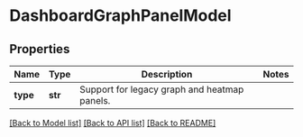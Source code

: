 # DashboardGraphPanelModel

## Properties
Name | Type | Description | Notes
------------ | ------------- | ------------- | -------------
**type** | **str** | Support for legacy graph and heatmap panels. | 

[[Back to Model list]](../README.md#documentation-for-models) [[Back to API list]](../README.md#documentation-for-api-endpoints) [[Back to README]](../README.md)


